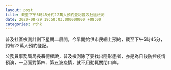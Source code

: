 ```yaml
---
layout: post
title: 截至下午5時45分約22萬人預約登記普及社區檢測
date: 2020-08-29 19:50:03.000000000 +08:00
categories: rthk
---
```


普及社區檢測計劃下星期二展開，今早開始供市民網上預約，截至下午5時45分，約有22萬人預約登記。

公務員事務局局長聶德權說，普及檢測除了要找出隱形患者，亦是為日後防控疫情預演，一旦面對第四、第五波疫情，就不用動輒關閉口岸。
